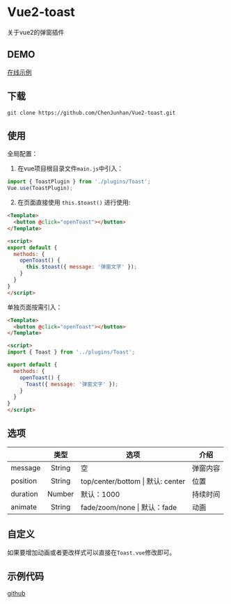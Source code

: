 # Vue2-toast
关于vue2的弹窗插件

## DEMO 
[在线示例](https://chenjunhan.github.io/vue_toast_example.github.io/)

## 下载
```
git clone https://github.com/ChenJunhan/Vue2-toast.git
```

## 使用
全局配置：
1. 在vue项目根目录文件`main.js`中引入：
``` javascript
import { ToastPlugin } from './plugins/Toast';
Vue.use(ToastPlugin);
```
2. 在页面直接使用 `this.$toast()` 进行使用:
``` html
<Template>
  <button @click="openToast"></button>
</Template>

<script>
export default {
  methods: {
    openToast() {
      this.$toast({ message: '弹窗文字' });
    }
  }
}
</script>
```

单独页面按需引入：
``` html
<Template>
  <button @click="openToast"></button>
</Template>

<script>
import { Toast } from '../plugins/Toast';

export default {
  methods: {
    openToast() {
      Toast({ message: '弹窗文字' });
    }
  }
}
</script>
```

## 选项
|        | 类型 | 选项 | 介绍 |
|  ----  | :----:  | ---- | ---- |
| message  | String | 空 | 弹窗内容 |
| position  | String | top/center/bottom \| 默认: center | 位置
| duration | Number | 默认：1000 | 持续时间 |
| animate | String | fade/zoom/none \| 默认：fade | 动画 |

## 自定义
如果要增加动画或者更改样式可以直接在`Toast.vue`修改即可。

## 示例代码
[github](https://github.com/ChenJunhan/vue_toast_example.github.io/tree/master/src)


